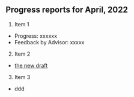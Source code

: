 ## Progress reports for April, 2022


1. Item 1
  - Progress: xxxxxx
  - Feedback by Advisor: xxxxx 
2. Item 2
  - [the new draft](dddd)
3. Item 3
  - ddd
